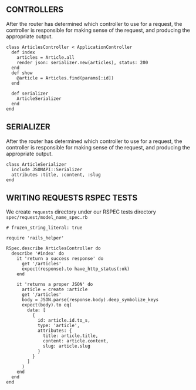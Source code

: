 ## CONTROLLERS
After the router has determined which controller to use for a request, the controller is responsible for making sense of the request, and producing the appropriate output.

```
class ArticlesController < ApplicationController
  def index
    articles = Article.all
    render json: serializer.new(articles), status: 200
  end
  def show
    @article = Articles.find(params[:id])
  end

  def serializer
    ArticleSerializer
  end
end
```

## SERIALIZER
After the router has determined which controller to use for a request, the controller is responsible for making sense of the request, and producing the appropriate output.

```
class ArticleSerializer
  include JSONAPI::Serializer
  attributes :title, :content, :slug
end
```


## WRITING REQUESTS RSPEC TESTS
We create `requests` directory under our RSPEC tests directory `spec/request/model_name_spec.rb`

```
# frozen_string_literal: true

require 'rails_helper'

RSpec.describe ArticlesController do
  describe '#index' do
    it 'return a success response' do
      get '/articles'
      expect(response).to have_http_status(:ok)  
    end

    it 'returns a proper JSON' do
      article = create :article
      get '/articles'
      body = JSON.parse(response.body).deep_symbolize_keys
      expect(body).to eq(
        data: [
          {
            id: article.id.to_s,
            type: 'article',
            attributes: {
              title: article.title,
              content: article.content,
              slug: article.slug
            }
          }
        ]
      )
    end
  end
end
```
